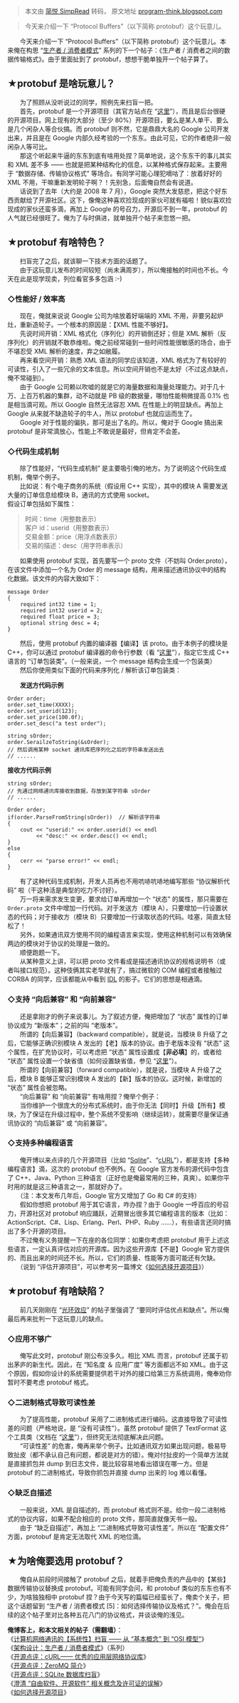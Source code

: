 > 本文由 [简悦 SimpRead](http://ksria.com/simpread/) 转码， 原文地址 [program-think.blogspot.com](https://program-think.blogspot.com/2009/05/opensource-review-protocol-buffers.html)

> 今天来介绍一下 “Protocol Buffers”（以下简称 protobuf）这个玩意儿。

　　今天来介绍一下 “Protocol Buffers”（以下简称 protobuf）这个玩意儿。本来俺在构思 “[生产者 / 消费者模式](https://program-think.blogspot.com/2009/03/producer-consumer-pattern-0-overview.html)” 系列的下一个帖子：《生产者 / 消费者之间的数据传输格式》。由于里面扯到了 protobuf，想想干脆单独开一个帖子算了。  

★protobuf 是啥玩意儿？
----------------

　　为了照顾从没听说过的同学，照例先来扫盲一把。  
　　首先，protobuf 是一个开源项目（其官方站点在 “[这里](https://developers.google.com/protocol-buffers/)”），而且是后台很硬的开源项目。网上现有的大部分（至少 80%）开源项目，要么是某人单干、要么是几个闲杂人等合伙搞。而 protobuf 则不然，它是鼎鼎大名的 Google 公司开发出来，并且是在 Google 内部久经考验的一个东东。由此可见，它的作者绝非一般闲杂人等可比。  
　　那这个听起来牛逼的东东到底有啥用处捏？简单地说，这个东东干的事儿其实和 XML 差不多 —— 也就是把某种结构化的信息，以某种格式保存起来。主要用于 “数据存储、传输协议格式” 等场合。有同学可能心理犯嘀咕了：放着好好的 XML 不用，干嘛重新发明轮子啊？！先别急，后面俺自然会有说道。  
　　话说到了去年（大约是 2008 年 7 月），Google 突然大发慈悲，把这个好东西贡献给了开源社区。这下，像俺这种喜欢捡现成的家伙可就有福啦！貌似喜欢捡现成的家伙还蛮多滴，再加上 Google 的号召力，开源后不到一年，protobuf 的人气就已经很旺了。俺为了与时俱进，就单独开个帖子来忽悠一把。

★protobuf 有啥特色？
---------------

　　扫盲完了之后，就该聊一下技术方面的话题了。  
　　由于这玩意儿发布的时间较短（尚未满周岁），所以俺接触的时间也不长。今天在此是现学现卖，列位看官多多包涵 :-)

### ◇性能好 / 效率高

　　现在，俺就来说说 Google 公司为啥放着好端端的 XML 不用，非要另起炉灶，重新造轮子。一个根本的原因是：【XML 性能不够好】。  
　　先说时间开销：XML 格式化（序列化）的开销倒还好；但是 XML 解析（反序列化）的开销就不敢恭维啦。俺之前经常碰到一些时间性能很敏感的场合，由于不堪忍受 XML 解析的速度，弃之如敝履。  
　　再来看空间开销：熟悉 XML 语法的同学应该知道，XML 格式为了有较好的可读性，引入了一些冗余的文本信息。所以空间开销也不是太好（不过这点缺点，俺不常碰到）。  
　　由于 Google 公司赖以吹嘘的就是它的海量数据和海量处理能力。对于几十万、上百万机器的集群，动不动就是 PB 级的数据量，哪怕性能稍微提高 0.1% 也是相当滴可观。所以 Google 自然无法容忍 XML 在性能上的明显缺点。再加上 Google 从来就不缺造轮子的牛人，所以 protobuf 也就应运而生了。  
　　Google 对于性能的偏执，那可是出了名的。所以，俺对于 Google 搞出来 protobuf 是非常滴放心，性能上不敢说是最好，但肯定不会差。

### ◇代码生成机制

　　除了性能好，“代码生成机制” 是主要吸引俺的地方。为了说明这个代码生成机制，俺举个例子。  
　　比如说：有个电子商务的系统（假设用 C++ 实现），其中的模块 A 需要发送大量的订单信息给模块 B，通讯的方式使用 socket。  
假设订单包括如下属性：

> 时间：time（用整数表示）  
> 客户 id：userid（用整数表示）  
> 交易金额：price（用浮点数表示）  
> 交易的描述：desc（用字符串表示）

　　如果使用 protobuf 实现，首先要写一个 proto 文件（不妨叫 Order.proto），在该文件中添加一个名为 Order 的 message 结构，用来描述通讯协议中的结构化数据。该文件的内容大致如下：

```
message Order
{
    required int32 time = 1;
    required int32 userid = 2;
    required float price = 3;
    optional string desc = 4;
}
```

　　然后，使用 protobuf 内置的编译器【编译】该 proto。由于本例子的模块是 C++，你可以通过 protobuf 编译器的命令行参数（看 “[这里](https://developers.google.com/protocol-buffers/docs/proto#generating)”），指定它生成 C++ 语言的 “订单包装类”。（一般来说，一个 message 结构会生成一个包装类）  
　　然后你使用类似下面的代码来序列化 / 解析该订单包装类：

　　**发送方代码示例**

```
Order order;
order.set_time(XXXX);
order.set_userid(123);
order.set_price(100.0f);
order.set_desc("a test order");

string sOrder;
order.SerailzeToString(&sOrder);
// 然后调用某种 socket 通讯库把序列化之后的字符串发送出去
// ......
```

**接收方代码示例**

```
string sOrder;
// 先通过网络通讯库接收到数据，存放到某字符串 sOrder
// ......

Order order;
if(order.ParseFromString(sOrder))  // 解析该字符串
{
    cout << "userid:" << order.userid() << endl
         << "desc:" << order.desc() << endl;
}
else
{
    cerr << "parse error!" << endl;
}
```

　　有了这种代码生成机制，开发人员再也不用吭哧吭哧地编写那些 “协议解析代码” 啦（干这种活是典型的吃力不讨好）。  
　　万一将来需求发生变更，要求给订单再增加一个 “状态” 的属性，那只需要在 `Order.proto` 文件中增加一行代码。对于发送方（模块 A），只要增加一行设置状态的代码；对于接收方（模块 B）只要增加一行读取状态的代码。哇塞，简直太轻松了！  
　　另外，如果通讯双方使用不同的编程语言来实现，使用这种机制可以有效确保两边的模块对于协议的处理是一致的。  
　　顺便跑题一下。  
　　从某种意义上讲，可以把 proto 文件看成是描述通讯协议的规格说明书（或者叫接口规范）。这种伎俩其实老早就有了，搞过微软的 COM 编程或者接触过 CORBA 的同学，应该都能从中看到 [IDL](https://en.wikipedia.org/wiki/IDL_specification_language) 的影子。它们的思想是相通滴。

### ◇支持 “向后兼容” 和 “向前兼容”

　　还是拿刚才的例子来说事儿。为了叙述方便，俺把增加了 “状态” 属性的订单协议成为 “新版本”；之前的叫 “老版本”。  
　　所谓的【向后兼容】（backward compatible），就是说，当模块 B 升级了之后，它能够正确识别模块 A 发出的【老】版本的协议。由于老版本没有 “状态” 这个属性，在扩充协议时，可以考虑把 “状态” 属性设置成【**非必填**】的，或者给 “状态” 属性设置一个缺省值（如何设置缺省值，参见 “[这里](https://developers.google.com/protocol-buffers/docs/proto#optional)”）。  
　　所谓的【向前兼容】（forward compatible），就是说，当模块 A 升级了之后，模块 B 能够正常识别模块 A 发出的【新】版本的协议。这时候，新增加的 “状态” 属性会被忽略。  
　　“向后兼容” 和 “向前兼容” 有啥用捏？俺举个例子：  
　　当你维护一个很庞大的分布式系统时，由于你无法【同时】升级【所有】模块，为了保证在升级过程中，整个系统不受影响（继续运转），就需要尽量保证通讯协议的 “向后兼容” 或 “向前兼容”。

### ◇支持多种编程语言

　　俺开博以来点评的几个开源项目（比如 “[Sqlite](https://program-think.blogspot.com/2009/03/opensource-review-sqlite-database.html)”、“[cURL](https://program-think.blogspot.com/2009/03/opensource-review-curl-library.html)”），都是支持【多种编程语言】滴，这次的 protobuf 也不例外。在 Google 官方发布的源代码中包含了 C++、Java、Python 三种语言（正好也是俺最常用的三种，真爽）。如果你平时用的就是这三种语言之一，那就好办了。  
　　（注：本文发布几年后，Google 官方又增加了 Go 和 C# 的支持）  
　　假如你想把 protobuf 用于其它语言，咋办捏？由于 Google 一呼百应的号召力，开源社区对 protobuf 响应踊跃，近期冒出很多其它编程语言的版本（比如：ActionScript、C#、Lisp、Erlang、Perl、PHP、Ruby ......），有些语言还同时搞出了多个开源的项目。  
　　不过俺有义务提醒一下在座的各位同学：如果你考虑把 protobuf 用于上述这些语言，一定认真评估对应的开源库。因为这些开源库【不是】Google 官方提供的、而且出来的时间还不长。所以，它们的质量、性能等方面可能还有欠缺。  
　　（说到 “评估开源项目”，可以参考另一篇博文《[如何选择开源项目](https://program-think.blogspot.com/2009/02/how-to-choose-opensource-project.html)》）

★protobuf 有啥缺陷？
---------------

　　前几天刚刚在 “[光环效应](https://program-think.blogspot.com/2009/05/halo-effect.html)” 的帖子里强调了 “要同时评估优点和缺点”。所以俺最后再来批判一下这玩意儿的缺点。

### ◇应用不够广

　　俺写此文时，protobuf 刚公布没多久。相比 XML 而言，protobuf 还属于初出茅庐的新生代。因此，在 “知名度 ＆ 应用广度” 等方面都远不如 XML。由于这个原因，假如你设计的系统需要提供若干对外的接口给第三方系统调用，俺奉劝你暂时不要考虑 protobuf 格式。

### ◇二进制格式导致可读性差

　　为了提高性能，protobuf 采用了二进制格式进行编码。这直接导致了可读性差的问题（严格地说，是 “没有可读性”）。虽然 protobuf 提供了 TextFormat 这个工具类（文档在 “[这里](https://developers.google.com/protocol-buffers/docs/reference/cpp/google.protobuf.text_format)”），但终究无法彻底解决此问题。  
　　“可读性差” 的危害，俺再来举个例子。比如通讯双方如果出现问题，极易导致扯皮（都不承认自己有问题，都说是对方的错）。俺对付扯皮的一个简单方法就是直接抓包并 dump 到日志文件，能比较容易地看出错误在哪一方。但是 protobuf 的二进制格式，导致你抓包并直接 dump 出来的 log 难以看懂。

### ◇缺乏自描述

　　一般来说，XML 是自描述的，而 protobuf 格式则不是。给你一段二进制格式的协议内容，如果不配合相应的 proto 文件，那简直就像天书一般。  
　　由于 “缺乏自描述”，再加上 “二进制格式导致可读性差”。所以在 “配置文件” 方面，protobuf 是肯定无法取代 XML 的地位滴。

★为啥俺要选用 protobuf？
-----------------

　　俺自从前段时间接触了 protobuf 之后，就着手把俺负责的产品中的【某些】数据传输协议替换成 protobuf。可能有同学会问，和 protobuf 类似的东东也有不少，为啥独独相中 protobuf 捏？由于今天写的篇幅已经蛮长了，俺卖个关子，把这个话题留到 “生产者 / 消费者模式 [5]：如何选择传输协议及格式？”。俺会在后续的这个帖子里对比各种五花八门的协议格式，并谈谈俺的浅见。

**俺博客上，和本文相关的帖子（需翻墙）**：  
《[计算机网络通讯的【系统性】扫盲 —— 从 “基本概念” 到 “OSI 模型”](https://program-think.blogspot.com/2021/03/Computer-Networks-Overview.html)》  
《[架构设计：生产者 / 消费者模式](https://program-think.blogspot.com/2009/03/producer-consumer-pattern-0-overview.html)》（系列）  
《[开源点评：cURL—— 优秀的应用层网络协议库](https://program-think.blogspot.com/2009/03/opensource-review-curl-library.html)》  
《[开源点评：ZeroMQ 简介](https://program-think.blogspot.com/2011/08/opensource-review-zeromq.html)》  
《[开源点评：SQLite 数据库扫盲](https://program-think.blogspot.com/2009/03/opensource-review-sqlite-database.html)》  
《[澄清 “自由软件、开源软件” 相关概念及许可证的误解](https://program-think.blogspot.com/2019/03/Misunderstand-Free-and-Open-Source-Software.html)》  
《[如何选择开源项目](https://program-think.blogspot.com/2009/02/how-to-choose-opensource-project.html)》